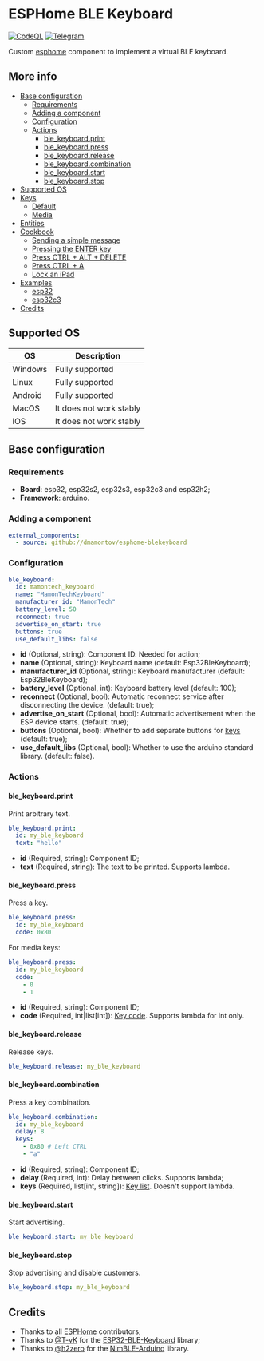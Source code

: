 # ESPHome BLE Keyboard
[![CodeQL](https://img.shields.io/badge/CODEQL-Passing-30C854.svg?style=for-the-badge)](https://github.com/dmamontov/hass-miwifi/actions?query=CodeQL)
[![Telegram](https://img.shields.io/badge/Telegram-channel-34ABDF.svg?style=for-the-badge)](https://t.me/hass_mamontov_tech)

Custom [esphome](https://esphome.io/) component to implement a virtual BLE keyboard.

## More info

- [Base configuration](https://github.com/dmamontov/esphome-blekeyboard/wiki/Base-configuration)
  - [Requirements](https://github.com/dmamontov/esphome-blekeyboard/wiki/Base-configuration#requirements)
  - [Adding a component](https://github.com/dmamontov/esphome-blekeyboard/wiki/Base-configuration#adding-a-component)
  - [Configuration](https://github.com/dmamontov/esphome-blekeyboard/wiki/Base-configuration#configuration)
  - [Actions](https://github.com/dmamontov/esphome-blekeyboard/wiki/Base-configuration#actions)
    - [ble_keyboard.print](https://github.com/dmamontov/esphome-blekeyboard/wiki/Base-configuration#ble_keyboardprint)
    - [ble_keyboard.press](https://github.com/dmamontov/esphome-blekeyboard/wiki/Base-configuration#ble_keyboardpress)
    - [ble_keyboard.release](https://github.com/dmamontov/esphome-blekeyboard/wiki/Base-configuration#ble_keyboardrelease)
    - [ble_keyboard.combination](https://github.com/dmamontov/esphome-blekeyboard/wiki/Base-configuration#ble_keyboardcombination)
    - [ble_keyboard.start](https://github.com/dmamontov/esphome-blekeyboard/wiki/Base-configuration#ble_keyboardstart)
    - [ble_keyboard.stop](https://github.com/dmamontov/esphome-blekeyboard/wiki/Base-configuration#ble_keyboardstop)
- [Supported OS](https://github.com/dmamontov/esphome-blekeyboard/wiki/Supported-OS)
- [Keys](https://github.com/dmamontov/esphome-blekeyboard/wiki/Keys)
  - [Default](https://github.com/dmamontov/esphome-blekeyboard/wiki/Keys#default)
  - [Media](https://github.com/dmamontov/esphome-blekeyboard/wiki/Keys#media)
- [Entities](https://github.com/dmamontov/esphome-blekeyboard/wiki/Entities)
- [Cookbook](https://github.com/dmamontov/esphome-blekeyboard/wiki/Cookbook)
  - [Sending a simple message](https://github.com/dmamontov/esphome-blekeyboard/wiki/Cookbook#sending-a-simple-message)
  - [Pressing the ENTER key](https://github.com/dmamontov/esphome-blekeyboard/wiki/Cookbook#pressing-the-enter-key)
  - [Press CTRL + ALT + DELETE](https://github.com/dmamontov/esphome-blekeyboard/wiki/Cookbook#press-ctrl--alt--delete)
  - [Press CTRL + A](https://github.com/dmamontov/esphome-blekeyboard/wiki/Cookbook#press-ctrl--a)
  - [Lock an iPad](https://github.com/dmamontov/esphome-blekeyboard/wiki/Cookbook#lock-an-ipad)
- [Examples](examples)
  - [esp32](examples/esp32.yaml)
  - [esp32c3](examples/esp32c3.yaml)
- [Credits](https://github.com/dmamontov/esphome-blekeyboard/wiki/Credits)

## Supported OS
| OS      | Description             |
|---------|-------------------------|
| Windows | Fully supported         |
| Linux   | Fully supported         |
| Android | Fully supported         |
| MacOS   | It does not work stably |
| IOS     | It does not work stably |

## Base configuration

### Requirements
* **Board**: esp32, esp32s2, esp32s3, esp32c3 and esp32h2;
* **Framework**: arduino.

### Adding a component

```yaml
external_components:
  - source: github://dmamontov/esphome-blekeyboard
```

### Configuration

```yaml
ble_keyboard:
  id: mamontech_keyboard
  name: "MamonTechKeyboard"
  manufacturer_id: "MamonTech"
  battery_level: 50
  reconnect: true
  advertise_on_start: true
  buttons: true
  use_default_libs: false
```

* **id** (Optional, string): Component ID. Needed for action;
* **name** (Optional, string): Keyboard name (default: Esp32BleKeyboard);
* **manufacturer_id** (Optional, string): Keyboard manufacturer (default: Esp32BleKeyboard);
* **battery_level** (Optional, int): Keyboard battery level (default: 100);
* **reconnect** (Optional, bool): Automatic reconnect service after disconnecting the device. (default: true);
* **advertise_on_start** (Optional, bool): Automatic advertisement when the ESP device starts. (default: true);
* **buttons** (Optional, bool): Whether to add separate buttons for [keys](https://github.com/dmamontov/esphome-blekeyboard/wiki/Keys) (default: true);
* **use_default_libs** (Optional, bool): Whether to use the arduino standard library. (default: false).

### Actions

#### ble_keyboard.print

Print arbitrary text.

```yaml
ble_keyboard.print:
  id: my_ble_keyboard 
  text: "hello"
```

* **id** (Required, string): Component ID;
* **text** (Required, string): The text to be printed. Supports lambda.

#### ble_keyboard.press

Press a key.

```yaml
ble_keyboard.press:
  id: my_ble_keyboard 
  code: 0x80
```

For media keys:
```yaml
ble_keyboard.press:
  id: my_ble_keyboard 
  code:
    - 0
    - 1
```

* **id** (Required, string): Component ID;
* **code** (Required, int|list[int]): [Key code](https://github.com/dmamontov/esphome-blekeyboard/wiki/Keys). Supports lambda for int only.

#### ble_keyboard.release

Release keys.

```yaml
ble_keyboard.release: my_ble_keyboard
```

#### ble_keyboard.combination

Press a key combination.

```yaml
ble_keyboard.combination:
  id: my_ble_keyboard
  delay: 8
  keys:
    - 0x80 # Left CTRL
    - "a"
```

* **id** (Required, string): Component ID;
* **delay** (Required, int): Delay between clicks. Supports lambda;
* **keys** (Required, list[int, string]): [Key list](https://github.com/dmamontov/esphome-blekeyboard/wiki/Keys). Doesn't support lambda.

#### ble_keyboard.start

Start advertising.

```yaml
ble_keyboard.start: my_ble_keyboard
```

#### ble_keyboard.stop

Stop advertising and disable customers.

```yaml
ble_keyboard.stop: my_ble_keyboard
```

## Credits
* Thanks to all [ESPHome](https://github.com/esphome/esphome) contributors;
* Thanks to [@T-vK](https://github.com/T-vK) for the [ESP32-BLE-Keyboard](https://github.com/T-vK/ESP32-BLE-Keyboard) library;
* Thanks to [@h2zero](https://github.com/h2zero) for the [NimBLE-Arduino](https://github.com/h2zero/NimBLE-Arduino) library.